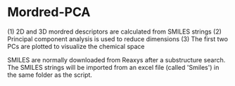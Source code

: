 # Mordred-PCA
(1) 2D and 3D mordred descriptors are calculated from SMILES strings (2) Principal component analysis is used to reduce dimensions (3) The first two PCs are plotted to visualize the chemical space

SMILES are normally downloaded from Reaxys after a substructure search. The SMILES strings will be imported from an excel file (called 'Smiles') in the same folder as the script.
